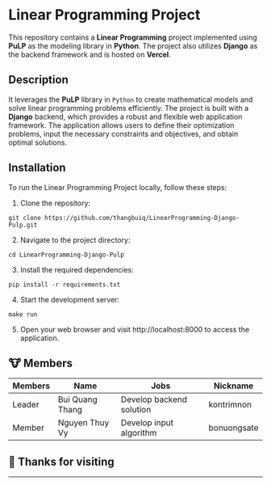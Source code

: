 # Linear Programming Project

This repository contains a **Linear Programming** project implemented using **PuLP** as the modeling library in **Python**. The project also utilizes **Django** as the backend framework and is hosted on **Vercel**.

## Description

It leverages the **PuLP** library in `Python` to create mathematical models and solve linear programming problems efficiently. The project is built with a **Django** backend, which provides a robust and flexible web application framework. The application allows users to define their optimization problems, input the necessary constraints and objectives, and obtain optimal solutions.

## Installation

To run the Linear Programming Project locally, follow these steps:

1. Clone the repository:

```shell=
git clone https://github.com/thangbuiq/LinearProgramming-Django-Pulp.git
```
2. Navigate to the project directory:
```shell=
cd LinearProgramming-Django-Pulp
```
3. Install the required dependencies:
```shell=
pip install -r requirements.txt
```
4. Start the development server:
```shell=
make run
```
5. Open your web browser and visit http://localhost:8000 to access the application.
## :cow: Members


| Members  | Name     | Jobs     | Nickname |
| -------- | -------- | -------- |-------- |
| Leader   | Bui Quang Thang     | Develop backend solution  | kontrimnon |
| Member   | Nguyen Thuy Vy | Develop input algorithm | bonuongsate |


## :100: Thanks for visiting
---
